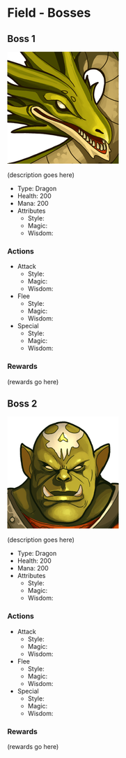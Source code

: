 # Field - Bosses

## Boss 1
![Boss 1](Images/dragon_01.png)

(description goes here)

* Type: Dragon
* Health: 200
* Mana: 200
* Attributes
	* Style: 
	* Magic: 
	* Wisdom:

### Actions
* Attack
	* Style: 
	* Magic: 
	* Wisdom: 
* Flee
	* Style: 
	* Magic: 
	* Wisdom: 
* Special
	* Style: 
	* Magic: 
	* Wisdom: 

### Rewards
(rewards go here)


## Boss 2
![Boss 2](Images/orc_03.png)

(description goes here)

* Type: Dragon
* Health: 200
* Mana: 200
* Attributes
	* Style: 
	* Magic: 
	* Wisdom:

### Actions
* Attack
	* Style: 
	* Magic: 
	* Wisdom: 
* Flee
	* Style: 
	* Magic: 
	* Wisdom: 
* Special
	* Style: 
	* Magic: 
	* Wisdom: 

### Rewards
(rewards go here)